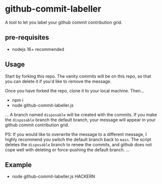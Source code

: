 # github-commit-labeller

A tool to let you label your github commit contribution grid.

## pre-requisites

- nodejs 16+ recommended

## Usage

Start by forking this repo. The vanity commits will be on this repo, so that you can delete it if you'd like to remove the message.

Once you have forked the repo, clone it to your local machine. Then...

- npm i
- node github-commit-labeller.js <yourmessage>

...
A branch named `disposable` will be created with the commits.
If you make the `disposable` branch the default branch, your message will appear in your github commit contribution grid.

PS: If you would like to overwrite the message to a different message, I highly recommend you switch the default branch back to `main`. The script deletes the `disposable` branch to renew the commits, and github does not cope well with deleting or force-pushing the default branch.
...

## Example

- node github-commit-labeller.js HACKERN
